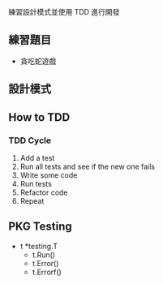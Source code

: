 練習設計模式並使用 TDD 進行開發

## 練習題目

- 貪吃蛇遊戲

## 設計模式

## How to TDD

### TDD Cycle

1.  Add a test
2.  Run all tests and see if the new one fails
3.  Write some code
4.  Run tests
5.  Refactor code
6.  Repeat

## PKG Testing

- t \*testing.T
  - t.Run()
  - t.Error()
  - t.Errorf()
